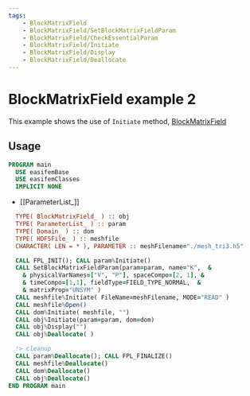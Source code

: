 ```yaml
---
tags:
    - BlockMatrixField
    - BlockMatrixField/SetBlockMatrixFieldParam
    - BlockMatrixField/CheckEssentialParam
    - BlockMatrixField/Initiate
    - BlockMatrixField/Display
    - BlockMatrixField/Deallocate
---
```


# BlockMatrixField example 2

This example shows the use of `Initiate` method, [BlockMatrixField](BlockMatrixField_.md)

## Usage

```fortran
PROGRAM main
  USE easifemBase
  USE easifemClasses
  IMPLICIT NONE
```

- [[ParameterList_]]

```fortran
  TYPE( BlockMatrixField_ ) :: obj
  TYPE( ParameterList_ ) :: param
  TYPE( Domain_ ) :: dom
  TYPE( HDF5File_ ) :: meshfile
  CHARACTER( LEN = * ), PARAMETER :: meshFilename="./mesh_tri3.h5"
```

```fortran
  CALL FPL_INIT(); CALL param%Initiate()
  CALL SetBlockMatrixFieldParam(param=param, name="K",  &
    & physicalVarNames=["V", "P"], spaceCompo=[2, 1], &
    & timeCompo=[1,1], fieldType=FIELD_TYPE_NORMAL,  &
    & matrixProp="UNSYM" )
  CALL meshfile%Initiate( FileName=meshFilename, MODE="READ" )
  CALL meshfile%Open()
  CALL dom%Initiate( meshfile, "")
  CALL obj%Initiate(param=param, dom=dom)
  CALL obj%Display("")
  CALL obj%Deallocate( )
```

```fortran
  !> cleanup
  CALL param%Deallocate(); CALL FPL_FINALIZE()
  CALL meshfile%Deallocate()
  CALL dom%Deallocate()
  CALL obj%Deallocate()
END PROGRAM main
```
